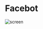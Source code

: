 # Facebot
![screen](https://user-images.githubusercontent.com/55447090/122425067-8430dd80-cf8f-11eb-923a-6640124b84b3.jpg)
